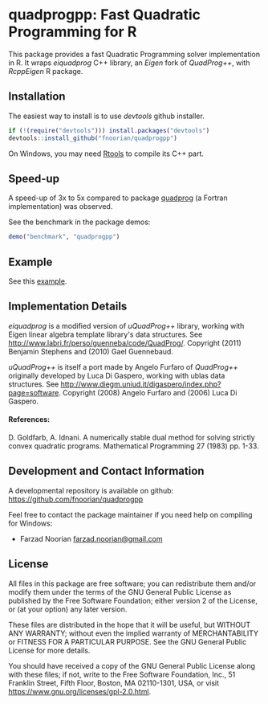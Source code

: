 quadprogpp: Fast Quadratic Programming for R
============================================
This package provides a fast Quadratic Programming solver implementation in R.
It wraps *eiquadprog* C++ library, an *Eigen* fork of *QuadProg++*, with *RcppEigen* R package.

## Installation
The easiest way to install is to use *devtools* github installer.

```R
if (!(require("devtools"))) install.packages("devtools")
devtools::install_github("fnoorian/quadprogpp")
```

On Windows, you may need [Rtools](https://cran.r-project.org/bin/windows/Rtools/)
to compile its C++ part.

## Speed-up 
A speed-up of 3x to 5x compared to package [quadprog](https://cran.r-project.org/package=quadprog) (a Fortran implementation) 
was observed.

See the benchmark in the package demos:
```R
demo("benchmark", "quadprogpp")
```

## Example

See this [example](tests/test1.R).

## Implementation Details
*eiquadprog* is a modified version of *uQuadProg++* library, working with Eigen 
linear algebra template library's data structures. See <http://www.labri.fr/perso/guenneba/code/QuadProg/>.
Copyright (2011) Benjamin Stephens and (2010) Gael Guennebaud.

*uQuadProg++* is itself a port made by Angelo Furfaro of *QuadProg++* originally
developed by Luca Di Gaspero, working with ublas data structures.
See <http://www.diegm.uniud.it/digaspero/index.php?page=software>.
Copyright (2008) Angelo Furfaro and (2006) Luca Di Gaspero.

#### References: 
D. Goldfarb, A. Idnani. A numerically stable dual method for solving
strictly convex quadratic programs. Mathematical Programming 27 (1983) pp. 1-33.

## Development and Contact Information
A developmental repository is available on github:
<https://github.com/fnoorian/quadprogpp>

Feel free to contact the package maintainer if you need help on compiling for Windows:
* Farzad Noorian <farzad.noorian@gmail.com>

## License
All files in this package are free software; you can redistribute them
and/or modify them under the terms of the GNU General Public License
as published by the Free Software Foundation; either version 2
of the License, or (at your option) any later version.

These files are distributed in the hope that it will be useful,
but WITHOUT ANY WARRANTY; without even the implied warranty of
MERCHANTABILITY or FITNESS FOR A PARTICULAR PURPOSE.  See the
GNU General Public License for more details.

You should have received a copy of the GNU General Public License
along with these files; if not, write to the Free Software
Foundation, Inc., 51 Franklin Street, Fifth Floor, Boston, MA  02110-1301, USA,
or visit <https://www.gnu.org/licenses/gpl-2.0.html>.
